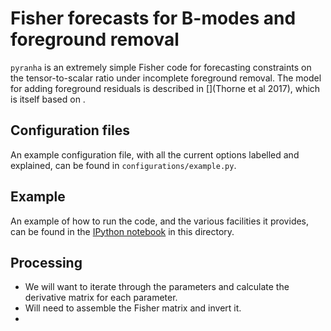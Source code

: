 # Fisher forecasts for B-modes and foreground removal

`pyranha` is an extremely simple Fisher code for forecasting constraints on the tensor-to-scalar ratio under incomplete foreground removal. The model for adding foreground residuals is described in [](Thorne et al 2017), which is itself based on ![]().

## Configuration files

An example configuration file, with all the current options labelled and explained, can be found in `configurations/example.py`.

## Example

An example of how to run the code, and the various facilities it provides, can be found in the [IPython notebook](example.ipynb) in this directory.

## Processing

- We will want to iterate through the parameters and calculate the derivative matrix for each parameter.
- Will need to assemble the Fisher matrix and invert it.
-
